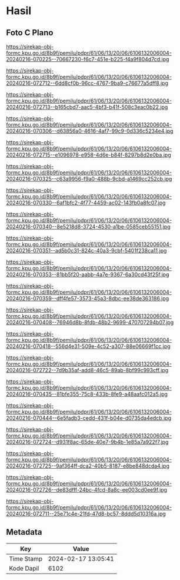# Hasil

## Foto C Plano

https://sirekap-obj-formc.kpu.go.id/8b9f/pemilu/pdpr/61/06/13/20/06/6106132006004-20240216-070225--70667230-f6c7-451e-b225-f4a9f804d7cd.jpg

https://sirekap-obj-formc.kpu.go.id/8b9f/pemilu/pdpr/61/06/13/20/06/6106132006004-20240216-072712--6dd8cf0b-96cc-4767-9ba9-c76677a5dff8.jpg

https://sirekap-obj-formc.kpu.go.id/8b9f/pemilu/pdpr/61/06/13/20/06/6106132006004-20240216-072713--b165cbd7-aac5-4bf3-b41f-508c3eac0b22.jpg

https://sirekap-obj-formc.kpu.go.id/8b9f/pemilu/pdpr/61/06/13/20/06/6106132006004-20240216-070306--d63856a0-4616-4af7-99c9-0d336c5234e4.jpg

https://sirekap-obj-formc.kpu.go.id/8b9f/pemilu/pdpr/61/06/13/20/06/6106132006004-20240216-072715--e1096978-e958-4d6e-b84f-8297b8d2e0ba.jpg

https://sirekap-obj-formc.kpu.go.id/8b9f/pemilu/pdpr/61/06/13/20/06/6106132006004-20240216-070325--c63a9956-f9a0-488b-9cbd-a1469cc252cb.jpg

https://sirekap-obj-formc.kpu.go.id/8b9f/pemilu/pdpr/61/06/13/20/06/6106132006004-20240216-070330--6af1bfc2-4f77-4459-ac02-143fb0a8fc07.jpg

https://sirekap-obj-formc.kpu.go.id/8b9f/pemilu/pdpr/61/06/13/20/06/6106132006004-20240216-070340--8e5218d8-3724-4530-a1be-0585ceb55151.jpg

https://sirekap-obj-formc.kpu.go.id/8b9f/pemilu/pdpr/61/06/13/20/06/6106132006004-20240216-070351--ad5b0c31-824c-40a3-9cbf-5401f238ca11.jpg

https://sirekap-obj-formc.kpu.go.id/8b9f/pemilu/pdpr/61/06/13/20/06/6106132006004-20240216-070353--81bb5f20-aabb-4a7e-9367-6a30cd43f25f.jpg

https://sirekap-obj-formc.kpu.go.id/8b9f/pemilu/pdpr/61/06/13/20/06/6106132006004-20240216-070359--dff4fe57-3573-45a3-8dbc-ee38de363186.jpg

https://sirekap-obj-formc.kpu.go.id/8b9f/pemilu/pdpr/61/06/13/20/06/6106132006004-20240216-070408--76946d8b-8fdb-48b2-9699-470707294b07.jpg

https://sirekap-obj-formc.kpu.go.id/8b9f/pemilu/pdpr/61/06/13/20/06/6106132006004-20240216-070418--556d4e31-509e-4c52-a307-88e06669f1cc.jpg

https://sirekap-obj-formc.kpu.go.id/8b9f/pemilu/pdpr/61/06/13/20/06/6106132006004-20240216-072722--7d9b35af-add8-46c5-89ab-8bf99c993cff.jpg

https://sirekap-obj-formc.kpu.go.id/8b9f/pemilu/pdpr/61/06/13/20/06/6106132006004-20240216-070435--81bfe355-75c8-433b-8fe9-a48aafc012a5.jpg

https://sirekap-obj-formc.kpu.go.id/8b9f/pemilu/pdpr/61/06/13/20/06/6106132006004-20240216-070444--6e5fadb3-cedd-431f-b04e-d0735da4edcb.jpg

https://sirekap-obj-formc.kpu.go.id/8b9f/pemilu/pdpr/61/06/13/20/06/6106132006004-20240216-072724--d931f8ac-65de-40e7-9b4b-1e85a7a922f7.jpg

https://sirekap-obj-formc.kpu.go.id/8b9f/pemilu/pdpr/61/06/13/20/06/6106132006004-20240216-072725--9af364ff-dca2-40b5-8187-e8be848dcda4.jpg

https://sirekap-obj-formc.kpu.go.id/8b9f/pemilu/pdpr/61/06/13/20/06/6106132006004-20240216-072726--de83dfff-24bc-4fcd-8a8c-ee003cd0ee9f.jpg

https://sirekap-obj-formc.kpu.go.id/8b9f/pemilu/pdpr/61/06/13/20/06/6106132006004-20240216-072711--25e71c4e-21fd-47d8-bc57-8ddd5d10316a.jpg


## Metadata

| Key        | Value               |
| ---------- | ------------------- |
| Time Stamp | 2024-02-17 13:05:41 |
| Kode Dapil | 6102                |



